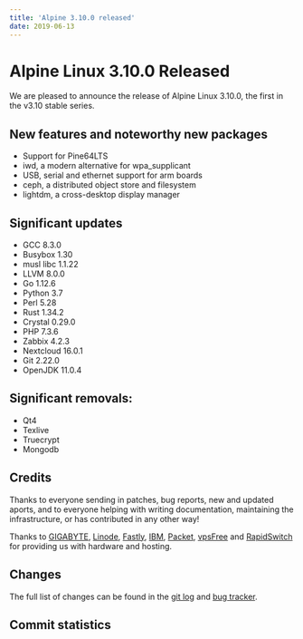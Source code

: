 ```yaml
---
title: 'Alpine 3.10.0 released'
date: 2019-06-13
---
```


Alpine Linux 3.10.0 Released
===========================

We are pleased to announce the release of Alpine Linux 3.10.0, the first in
the v3.10 stable series.

New features and noteworthy new packages
----------------------------------------

* Support for Pine64LTS
* iwd, a modern alternative for wpa_supplicant
* USB, serial and ethernet support for arm boards
* ceph, a distributed object store and filesystem
* lightdm, a cross-desktop display manager

Significant updates
-------------------
* GCC 8.3.0
* Busybox 1.30
* musl libc 1.1.22
* LLVM 8.0.0
* Go 1.12.6
* Python 3.7
* Perl 5.28
* Rust 1.34.2
* Crystal 0.29.0
* PHP 7.3.6
* Zabbix 4.2.3
* Nextcloud 16.0.1
* Git 2.22.0
* OpenJDK 11.0.4

Significant removals:
---------------------

* Qt4
* Texlive
* Truecrypt
* Mongodb

Credits
-------
Thanks to everyone sending in patches, bug reports, new and updated aports,
and to everyone helping with writing documentation, maintaining the
infrastructure, or has contributed in any other way!

Thanks to [GIGABYTE][1], [Linode][2], [Fastly][3], [IBM][4], [Packet][5],
[vpsFree][6] and [RapidSwitch][7] for providing us with hardware and
hosting.

Changes
-------
The full list of changes can be found in the [git log][8] and [bug tracker][9].


[1]: http://b2b.gigabyte.com/
[2]: https://linode.com
[3]: https://www.fastly.com/
[4]: https://ibm.com/
[5]: https://packet.net/
[6]: https://vpsfree.org
[7]: https://www.rapidswitch.com/
[8]: http://git.alpinelinux.org/cgit/aports/log/?h=v3.9.0
[9]: https://bugs.alpinelinux.org/versions/127


Commit statistics
-----------------
<pre>
</pre>
